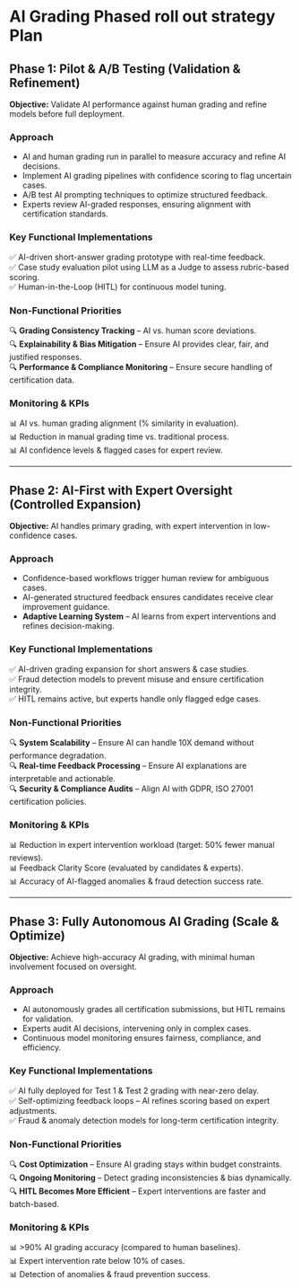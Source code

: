 # AI Grading Phased roll out strategy Plan

## Phase 1: Pilot & A/B Testing (Validation & Refinement)
**Objective:** Validate AI performance against human grading and refine models before full deployment.

### Approach
- AI and human grading run in parallel to measure accuracy and refine AI decisions.
- Implement AI grading pipelines with confidence scoring to flag uncertain cases.
- A/B test AI prompting techniques to optimize structured feedback.
- Experts review AI-graded responses, ensuring alignment with certification standards.

### Key Functional Implementations
✅ AI-driven short-answer grading prototype with real-time feedback.  
✅ Case study evaluation pilot using LLM as a Judge to assess rubric-based scoring.  
✅ Human-in-the-Loop (HITL) for continuous model tuning.  

### Non-Functional Priorities
🔍 **Grading Consistency Tracking** – AI vs. human score deviations.  
🔍 **Explainability & Bias Mitigation** – Ensure AI provides clear, fair, and justified responses.  
🔍 **Performance & Compliance Monitoring** – Ensure secure handling of certification data.  

### Monitoring & KPIs
📊 AI vs. human grading alignment (% similarity in evaluation).  
📊 Reduction in manual grading time vs. traditional process.  
📊 AI confidence levels & flagged cases for expert review.  

---

## Phase 2: AI-First with Expert Oversight (Controlled Expansion)
**Objective:** AI handles primary grading, with expert intervention in low-confidence cases.

### Approach
- Confidence-based workflows trigger human review for ambiguous cases.
- AI-generated structured feedback ensures candidates receive clear improvement guidance.
- **Adaptive Learning System** – AI learns from expert interventions and refines decision-making.

### Key Functional Implementations
✅ AI-driven grading expansion for short answers & case studies.  
✅ Fraud detection models to prevent misuse and ensure certification integrity.  
✅ HITL remains active, but experts handle only flagged edge cases.  

### Non-Functional Priorities
🔍 **System Scalability** – Ensure AI can handle 10X demand without performance degradation.  
🔍 **Real-time Feedback Processing** – Ensure AI explanations are interpretable and actionable.  
🔍 **Security & Compliance Audits** – Align AI with GDPR, ISO 27001 certification policies.  

### Monitoring & KPIs
📊 Reduction in expert intervention workload (target: 50% fewer manual reviews).  
📊 Feedback Clarity Score (evaluated by candidates & experts).  
📊 Accuracy of AI-flagged anomalies & fraud detection success rate.  

---

## Phase 3: Fully Autonomous AI Grading (Scale & Optimize)
**Objective:** Achieve high-accuracy AI grading, with minimal human involvement focused on oversight.

### Approach
- AI autonomously grades all certification submissions, but HITL remains for validation.
- Experts audit AI decisions, intervening only in complex cases.
- Continuous model monitoring ensures fairness, compliance, and efficiency.

### Key Functional Implementations
✅ AI fully deployed for Test 1 & Test 2 grading with near-zero delay.  
✅ Self-optimizing feedback loops – AI refines scoring based on expert adjustments.  
✅ Fraud & anomaly detection models for long-term certification integrity.  

### Non-Functional Priorities
🔍 **Cost Optimization** – Ensure AI grading stays within budget constraints.  
🔍 **Ongoing Monitoring** – Detect grading inconsistencies & bias dynamically.  
🔍 **HITL Becomes More Efficient** – Expert interventions are faster and batch-based.  

### Monitoring & KPIs
📊 >90% AI grading accuracy (compared to human baselines).  
📊 Expert intervention rate below 10% of cases.  
📊 Detection of anomalies & fraud prevention success.  
